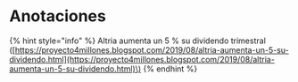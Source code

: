 # Anotaciones

{% hint style="info" %}
Altria aumenta un 5 % su dividendo trimestral \([https://proyecto4millones.blogspot.com/2019/08/altria-aumenta-un-5-su-dividendo.html](https://proyecto4millones.blogspot.com/2019/08/altria-aumenta-un-5-su-dividendo.html)\)
{% endhint %}

